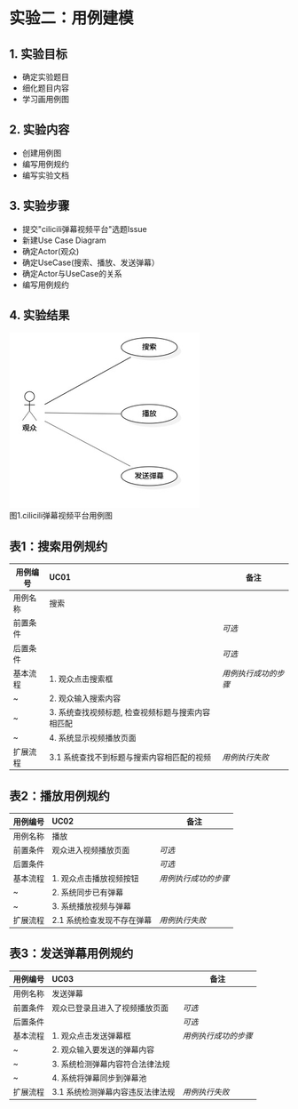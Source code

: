 # 实验二：用例建模

## 1. 实验目标

- 确定实验题目
- 细化题目内容
- 学习画用例图

## 2. 实验内容

- 创建用例图
- 编写用例规约
- 编写实验文档

## 3. 实验步骤

- 提交"cilicili弹幕视频平台"选题Issue
- 新建Use Case Diagram
- 确定Actor(观众)
- 确定UseCase(搜索、播放、发送弹幕）
- 确定Actor与UseCase的关系
- 编写用例规约

## 4. 实验结果

![用例图](./Lab2_UseCaseDiagram.jpg)  
图1.cilicili弹幕视频平台用例图

## 表1：搜索用例规约  

用例编号  | UC01 | 备注  
-|:-|-  
用例名称  | 搜索  |   
前置条件  |      | *可选*   
后置条件  |      | *可选*   
基本流程  | 1. 观众点击搜索框  |*用例执行成功的步骤*    
~| 2. 观众输入搜索内容  |   
~| 3. 系统查找视频标题, 检查视频标题与搜索内容相匹配 |   
~| 4. 系统显示视频播放页面  |   
扩展流程  | 3.1 系统查找不到标题与搜索内容相匹配的视频  |*用例执行失败*    

## 表2：播放用例规约  

用例编号  | UC02 | 备注  
-|:-|-  
用例名称  | 播放  |   
前置条件  | 观众进入视频播放页面     | *可选*   
后置条件  |      | *可选*   
基本流程  | 1. 观众点击播放视频按钮  |*用例执行成功的步骤*    
~| 2. 系统同步已有弹幕  |   
~| 3. 系统播放视频与弹幕  |   
扩展流程  | 2.1 系统检查发现不存在弹幕   |*用例执行失败*    

## 表3：发送弹幕用例规约  

用例编号  | UC03 | 备注  
-|:-|-  
用例名称  | 发送弹幕  |   
前置条件  | 观众已登录且进入了视频播放页面     | *可选*   
后置条件  |      | *可选*   
基本流程  | 1. 观众点击发送弹幕框  |*用例执行成功的步骤*    
~| 2. 观众输入要发送的弹幕内容  |   
~| 3. 系统检测弹幕内容符合法律法规  |   
~| 4. 系统将弹幕同步到弹幕池  |    
扩展流程  | 3.1 系统检测弹幕内容违反法律法规  |*用例执行失败*     
